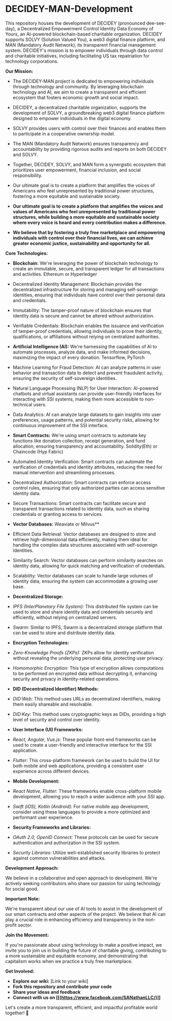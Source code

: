 # DECIDEY-MAN-Development
This repository houses the development of DECIDEY (pronounced dee-see-day), a Decentralized Empowerment Control Identity Data Economy of Yours, an AI-powered blockchain-based charitable organization. 
DECIDEY supports SOLVY (Solution Valued You), a web3 digital finance platform, and MAN (Mandatory Audit Network), its transparent financial management system. 
DECIDEY's mission is to empower individuals through data control and charitable initiatives, including facilitating US tax repatriation for technology corporations.

**Our Mission:**

* The DECIDEY-MAN project is dedicated to empowering individuals through technology and community. By leveraging blockchain technology and AI, we aim to create a transparent and efficient ecosystem
  that fosters economic growth and social impact.
* DECIDEY, a decentralized charitable organization, supports the development of SOLVY, a groundbreaking web3 digital finance platform designed to empower individuals in the digital economy.
* SOLVY provides users with control over their finances and enables them to participate in a cooperative ownership model.
* The MAN (Mandatory Audit Network) ensures transparency and accountability by providing rigorous audits and reports on both DECIDEY and SOLVY.

* Together, DECIDEY, SOLVY, and MAN form a synergistic ecosystem that prioritizes user empowerment, financial inclusion, and social responsibility.
* Our ultimate goal is to create a platform that amplifies the voices of Americans who feel unrepresented by traditional power structures, fostering a more equitable and sustainable society.

* **Our ultimate goal is to create a platform that amplifies the voices and values of Americans who feel unrepresented by traditional power structures, while building a more equitable and sustainable society
  where every voice is heard and every contribution makes a difference.**
  
* **We believe that by fostering a truly free marketplace and empowering individuals with control over their financial lives, we can achieve greater economic justice, sustainability and opportunity for all.**
  
**Core Technologies:**

* **Blockchain:**  We're leveraging the power of blockchain technology to create an immutable, secure, and transparent ledger for all transactions and activities. Ethereum or Hyperledger
* Decentralized Identity Management: Blockchain provides the decentralized infrastructure for storing and managing self-sovereign identities, ensuring that individuals have control over their personal data
  and credentials.
* Immutability: The tamper-proof nature of blockchain ensures that identity data is secure and cannot be altered without authorization.
* Verifiable Credentials: Blockchain enables the issuance and verification of tamper-proof credentials, allowing individuals to prove their identity, qualifications, or affiliations without relying on
  centralized authorities.

* **Artificial Intelligence (AI):** We're harnessing the capabilities of AI to automate processes, analyze data, and make informed decisions, maximizing the impact of every donation. Tensorflow, PyTorch
* Machine Learning for Fraud Detection: AI can analyze patterns in user behavior and transaction data to detect and prevent fraudulent activity, ensuring the security of self-sovereign identities.
* Natural Language Processing (NLP) for User Interaction: AI-powered chatbots and virtual assistants can provide user-friendly interfaces for interacting with SSI systems, making them more accessible to
  non-technical users.
* Data Analytics: AI can analyze large datasets to gain insights into user preferences, usage patterns, and potential security risks, allowing for continuous improvement of the SSI interface.
 
* **Smart Contracts:** We're using smart contracts to automate key functions like donation collection, receipt generation, and fund allocation, ensuring transparency and accountability.
  Solidity(Eth) or Chaincode (Hyp Fabric)
* Automated Identity Verification: Smart contracts can automate the verification of credentials and identity attributes, reducing the need for manual intervention and streamlining processes.
* Decentralized Authorization: Smart contracts can enforce access control rules, ensuring that only authorized parties can access sensitive identity data.
* Secure Transactions: Smart contracts can facilitate secure and transparent transactions related to identity data, such as sharing credentials or granting access to services.

* **Vector Databases:** Weaviate or Milvus**
* Efficient Data Retrieval: Vector databases are designed to store and retrieve high-dimensional data efficiently, making them ideal for handling the complex data structures associated with self-sovereign
  identities.
* Similarity Search: Vector databases can perform similarity searches on identity data, allowing for quick matching and verification of credentials.
* Scalability: Vector databases can scale to handle large volumes of identity data, ensuring the system can accommodate a growing user base.

* **Decentralized Storage:**
* *IPFS (InterPlanetary File System):* This distributed file system can be used to store and share identity data and credentials securely and efficiently, without relying on centralized servers.
* *Swarm:* Similar to IPFS, Swarm is a decentralized storage platform that can be used to store and distribute identity data.

* **Encryption Technologies:**
* *Zero-Knowledge Proofs (ZKPs):* ZKPs allow for identity verification without revealing the underlying personal data, protecting user privacy.
* *Homomorphic Encryption:* This type of encryption allows computations to be performed on encrypted data without decrypting it, enhancing security and privacy in identity-related operations.

* **DID (Decentralized Identifier) Methods:**
* *DID:Web:* This method uses URLs as decentralized identifiers, making them easily shareable and resolvable.
* *DID:Key:* This method uses cryptographic keys as DIDs, providing a high level of security and control over identity.

* **User Interface (UI) Frameworks:**
* *React, Angular, Vue.js:* These popular front-end frameworks can be used to create a user-friendly and interactive interface for the SSI application.
* *Flutter:* This cross-platform framework can be used to build the UI for both mobile and web applications, providing a consistent user experience across different devices.

* **Mobile Development:**
* *React Native, Flutter:* These frameworks enable cross-platform mobile development, allowing you to reach a wider audience with your SSI app.
* *Swift (iOS), Kotlin (Android):* For native mobile app development, consider using these languages to provide a more optimized and performant user experience.

* **Security Frameworks and Libraries:**
* *OAuth 2.0, OpenID Connect:* These protocols can be used for secure authentication and authorization in the SSI system.
* *Security Libraries:* Utilize well-established security libraries to protect against common vulnerabilities and attacks.


**Development Approach:**

We believe in a collaborative and open approach to development. We're actively seeking contributors who share our passion for using technology for social good.

**Important Note:**

We're transparent about our use of AI tools to assist in the development of our smart contracts and other aspects of the project. We believe that AI can play a crucial role in enhancing efficiency and transparency in the non-profit sector.

**Join the Movement:**

If you're passionate about using technology to make a positive impact, we invite you to join us in building the future of charitable giving, contributing to a more sustainable and equitable economy, and demonstrating that capitalism works when we practice a truly free marketplace.

**Get Involved:**

* **Explore our wiki:** [Link to your wiki]
* **Fork this repository and contribute your code**
* **Share your ideas and feedback**
* **Connect with us on [[(https://www.facebook.com/SANathanLLC/)]]**

Let's create a more transparent, efficient, and impactful profitable world together! 🤝
